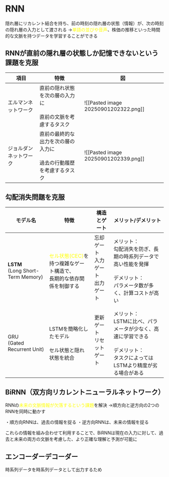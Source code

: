 # RNN
隠れ層にリカレント結合を持ち、前の時刻の隠れ層の状態（情報）が、次の時刻の隠れ層の入力として渡される
→<font color="#ffff00">単語の並びや音声</font>、株価の推移といった時間的な文脈を持つデータを学習することができる
## RNNが直前の隠れ層の状態しか記憶できないという課題を克服

| 項目          | 特徴                                       | 図                                    |
| ----------- | ---------------------------------------- | ------------------------------------ |
| エルマンネットワーク  | 直前の隠れ状態を次の層の入力に<br><br>直前の文脈を考慮するタスク     | ![[Pasted image 20250901202322.png]] |
| ジョルダンネットワーク | 直前の最終的な出力を次の層の入力に<br><br>過去の行動履歴を考慮するタスク | ![[Pasted image 20250901202339.png]] |

## 勾配消失問題を克服

| モデル名                                 | 特徴                                                                   | 構造とゲート                          | メリット/デメリット                                                                    |
| ------------------------------------ | -------------------------------------------------------------------- | ------------------------------- | ----------------------------------------------------------------------------- |
| **LSTM**<br>(Long Short-Term Memory) | <font color="#ffff00">セル状態(CEC)</font>を持つ複雑なゲート構造で、<br>長期的な依存関係を制御する | 忘却ゲート<br>入力ゲート<br>出力ゲート<br><br> | メリット：<br>勾配消失を防ぎ、長期の時系列データで高い性能を発揮<br><br>デメリット：<br>パラメータ数が多く、計算コストが高い        |
| GRU<br>(Gated Recurrent Unit)        | LSTMを簡略化したモデル<br><br>セル状態と隠れ状態を統合                                    | 更新ゲート<br>リセットゲート<br><br>        | メリット：<br>LSTMに比べ、パラメータが少なく、高速に学習できる<br><br>デメリット：<br>タスクによってはLSTMより精度が劣る場合がある |
## BiRNN（双方向リカレントニューラルネットワーク）
RNNの<font color="#ffff00">未来の文脈情報が欠落するという課題</font>を解決
→順方向と逆方向の2つのRNNを同時に動かす

・順方向RNNは、過去の情報を捉る
・逆方向RNNは、未来の情報を捉る

これらの情報を組み合わせて利用することで、BiRNNは現在の入力に対して、過去と未来の両方の文脈を考慮した、より正確な理解と予測が可能に
## エンコーダーデコーダー
時系列データを時系列データとして出力するため

